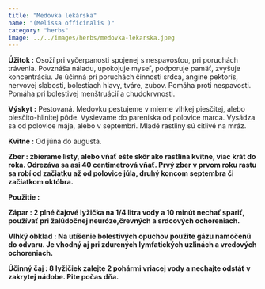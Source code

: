 ```yaml
---
title: "Medovka lekárska"
name: "(Melissa officinalis )"
category: "herbs"
image: ../../images/herbs/medovka-lekarska.jpeg
---
```


<strong>Úžitok :</strong> Osoží pri vyčerpanosti spojenej s nespavosťou, pri poruchách trávenia. Povznáša náladu, upokojuje myseľ, podporuje pamäť, zvyšuje koncentráciu. Je účinná pri poruchách činnosti srdca, angíne pektoris, nervovej slabosti, bolestiach hlavy, tváre, zubov. Pomáha proti nespavosti. Pomáha pri bolestivej menštruácií a chudokrvnosti.

<strong>Výskyt :</strong> Pestovaná. Medovku pestujeme v mierne vlhkej piesčitej, alebo piesčito-hlinitej pôde. Vysievame do pareniska od polovice marca. Vysádza sa od polovice mája, alebo v septembri. Mladé rastliny sú citlivé na mráz.

<strong>Kvitne :</strong> Od júna do augusta.

<strong>Zber : zbierame listy, alebo vňať ešte skôr ako rastlina kvitne, viac krát do roka. Odrezáva sa asi 40 centimetrová vňať. Prvý zber v prvom roku rastu sa robí od začiatku až od polovice júla, druhý koncom septembra či začiatkom októbra.

<strong>Použitie :</strong>

<strong>Zápar :</strong> 2 plné čajové lyžička na 1/4 litra vody a 10 minút nechať spariť, používať pri žalúdočnej neuróze,črevných a srdcových ochoreniach.

<strong>Vlhký obklad :</strong> Na utíšenie bolestivých opuchov použite gázu namočenú do odvaru. Je vhodný aj pri zdurených lymfatických uzlinách a vredových ochoreniach.

<strong>Účinný čaj :</strong> 8 lyžičiek zalejte 2 pohármi vriacej vody a nechajte odstáť v zakrytej nádobe. Pite počas dňa.
